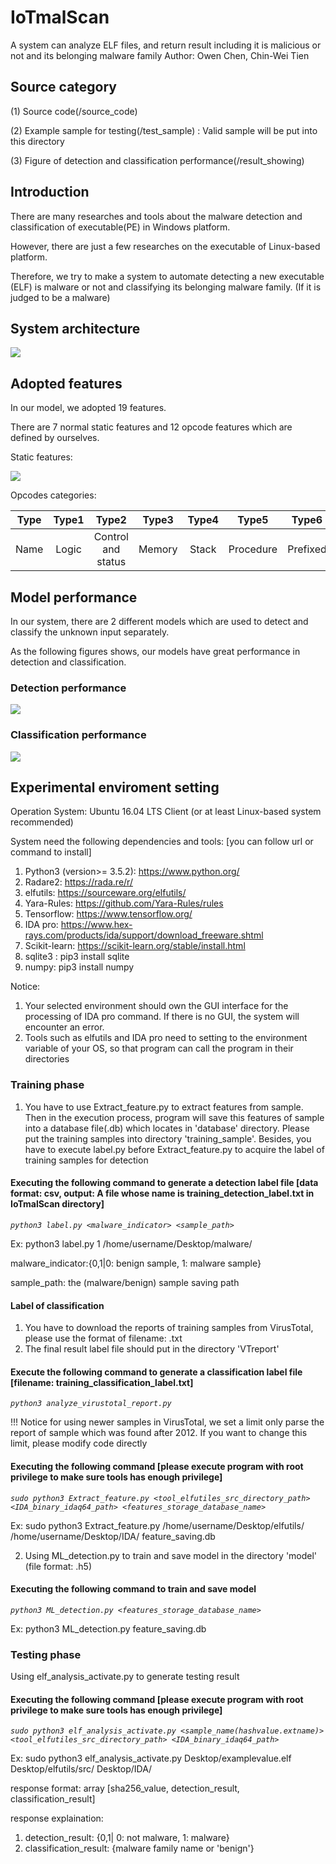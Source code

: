 # IoTmalScan
A system can analyze ELF files, and return result including it is malicious or not and its belonging malware family
Author: Owen Chen, Chin-Wei Tien

## Source category

(1) Source code(/source_code)

(2) Example sample for testing(/test_sample) : Valid sample will be put into this directory

(3) Figure of detection and classification performance(/result_showing)

## Introduction 

There are many researches and tools about the malware detection and classification of executable(PE) in Windows platform.

However, there are just a few researches on the executable of Linux-based platform. 

Therefore, we try to make a system to automate detecting a new executable (ELF) is malware or not and classifying its belonging malware family. (If it is judged to be a malware)

## System architecture

![](https://github.com/fire78625/IoTmalScan/blob/master/result_showing/Figure1.png)

## Adopted features

In our model, we adopted 19 features.

There are 7 normal static features and 12 opcode features which are defined by ourselves.

Static features:

![](https://github.com/fire78625/IoTmalScan/blob/master/result_showing/Figure17.png)

Opcodes categories:

| Type | Type1 | Type2 | Type3 | Type4 | Type5 | Type6 | Type7 | Type8 | Type9 | Type10 | Type11 | Type12 |
|:-----:|:------:|:------:|:------:|:------:|:------:|:------:|:------:|:------:|:------:|:-------:|:-------:|:-------:|
| Name | Logic | Control and status | Memory | Stack | Procedure | Prefixed |　System I/O | Arithmetic | System | Branch | Execution time | Others |

## Model performance

In our system, there are 2 different models which are used to detect and classify the unknown input separately.

As the following figures shows, our models have great performance in detection and classification.

### Detection performance
![](https://github.com/fire78625/IoTmalScan/blob/master/result_showing/Figure10.png)

### Classification performance
![](https://github.com/fire78625/IoTmalScan/blob/master/result_showing/Figure11.png)

## Experimental enviroment setting

Operation System: Ubuntu 16.04 LTS Client (or at least Linux-based system recommended)

System need the following dependencies and tools: [you can follow url or command to install]
1. Python3 (version>= 3.5.2): https://www.python.org/
2. Radare2: https://rada.re/r/
3. elfutils: https://sourceware.org/elfutils/
4. Yara-Rules: https://github.com/Yara-Rules/rules
5. Tensorflow: https://www.tensorflow.org/
6. IDA pro: https://www.hex-rays.com/products/ida/support/download_freeware.shtml
7. Scikit-learn: https://scikit-learn.org/stable/install.html
8. sqlite3 : pip3 install sqlite
9. numpy: pip3 install numpy

Notice:
1. Your selected environment should own the GUI interface for the processing of IDA pro command. If there is no GUI, the system will encounter an error.
2. Tools such as elfutils and IDA pro need to setting to the environment variable of your OS, so that program can call the program in their directories

### Training phase

1. You have to use Extract_feature.py to extract features from sample. Then in the execution process, program will save this features of sample into a database file(.db) which locates in 'database' directory. Please put the training samples into directory 'training_sample'. Besides, you have to execute label.py before Extract_feature.py to acquire the label of training samples for detection 

#### Executing the following command to generate a detection label file [data format: csv, output: A file whose name is training_detection_label.txt in IoTmalScan directory]

*`python3 label.py <malware_indicator> <sample_path>`*

Ex: python3 label.py 1 /home/username/Desktop/malware/

malware_indicator:{0,1|0: benign sample, 1: malware sample}

sample_path: the (malware/benign) sample saving path

#### Label of classification

1. You have to download the reports of training samples from VirusTotal, please use the format of filename: <hashvalue>.txt
2. The final result label file should put in the directory 'VTreport'

#### Execute the following command to generate a classification label file [filename: training_classification_label.txt]

*`python3 analyze_virustotal_report.py`*

!!! Notice for using newer samples in VirusTotal, we set a limit only parse the report of sample which was found after 2012. If you want to change this limit, please modify code directly

#### Executing the following command [please execute program with root privilege to make sure tools has enough privilege]

*`sudo python3 Extract_feature.py <tool_elfutiles_src_directory_path> <IDA_binary_idaq64_path> <features_storage_database_name>`*

Ex: sudo python3 Extract_feature.py /home/username/Desktop/elfutils/ /home/username/Desktop/IDA/ feature_saving.db

2. Using ML_detection.py to train and save model in the directory 'model' (file format: .h5)

#### Executing the following command to train and save model

*`python3 ML_detection.py <features_storage_database_name>`*

Ex: python3 ML_detection.py feature_saving.db

### Testing phase

Using elf_analysis_activate.py to generate testing result

#### Executing the following command [please execute program with root privilege to make sure tools has enough privilege]

*`sudo python3 elf_analysis_activate.py <sample_name(hashvalue.extname)> <tool_elfutiles_src_directory_path> <IDA_binary_idaq64_path>`*

Ex: sudo python3 elf_analysis_activate.py Desktop/examplevalue.elf Desktop/elfutils/src/ Desktop/IDA/

response format: array [sha256_value, detection_result, classification_result]

response explaination: 
1. detection_result: {0,1| 0: not malware, 1: malware}
2. classification_result: {malware family name or 'benign'}



